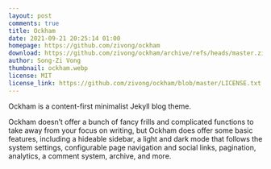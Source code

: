 ```yaml
---
layout: post
comments: true
title: Ockham
date: 2021-09-21 20:25:14 01:00
homepage: https://github.com/zivong/ockham
download: https://github.com/zivong/ockham/archive/refs/heads/master.zip
author: Song-Zi Vong
thumbnail: ockham.webp
license: MIT
license_link: https://github.com/zivong/ockham/blob/master/LICENSE.txt
---
```


Ockham is a content-first minimalist Jekyll blog theme.

Ockham doesn’t offer a bunch of fancy frills and complicated functions to take away from your focus on writing, but Ockham does offer some basic features, including a hideable sidebar, a light and dark mode that follows the system settings, configurable page navigation and social links, pagination, analytics, a comment system, archive, and more.
